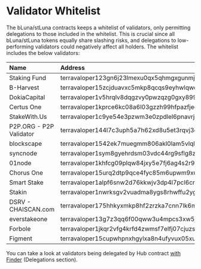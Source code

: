 # Validator Whitelist

The bLuna/stLuna contracts keeps a whitelist of validators, only permitting delegations to those included in the whitelist. This is crucial since all bLuna/stLuna tokens equally share slashing risks, and delegations to low-performing validators could negatively affect all holders.
The whitelist includes the below validators:

| Name | Address |
| :--- | :--- |
| Staking Fund | terravaloper123gn6j23lmexu0qx5qhmgxgunmjcqsx8gmsyse |
| B-Harvest | terravaloper15zcjduavxc5mkp8qcqs9eyhwlqwdlrzy6jln3m |
| DokiaCapital | terravaloper1v5hrqlv8dqgzvy0pwzqzg0gxy899rm4kdur03x |
| Certus One | terravaloper1kprce6kc08a6l03gzzh99hfpazfjeczfpzkkau |
| StakeWith.Us | terravaloper1c9ye54e3pzwm3e0zpdlel6pnavrj9qqvq89r3r |
| P2P.ORG - P2P Validator | terravaloper144l7c3uph5a7h62xd8u5et3rqvj3dqtvvka2fu |
| blockscape | terravaloper1542ek7muegmm806akl0lam5vlqlph7spflfcun |
| syncnode | terravaloper1sym8gyehrdsm03vdc44rg9sflg8zeuqwfzavhx |
| 01node | terravaloper1khfcg09plqw84jxy5e7fj6ag4s2r9wqsgm7k94 |
| Chorus One | terravaloper15urq2dtp9qce4fyc85m6upwm9xul30496sgk37 |
| Smart Stake | terravaloper1alpf6snw2d76kkwjv3dp4l7pcl6cn9uyt0tcj9 |
| Stakin | terravaloper1nwrksgv2vuadma8ygs8rhwffu2ygk4j24w2mku |
| DSRV - CHAISCAN.com | terravaloper175hhkyxmkp8hf2zrzka7cnn7lk6mudtv4uuu64 |
| everstakeone | terravaloper13g7z3qq6f00qww3u4mpcs3xw5jhqwraswraapc |
| Forbole | terravaloper1jkqr2vfg4krfd4zwmsf7elfj07cjuzss30ux8g |
| Figment | terravaloper15cupwhpnxhgylxa8n4ufyvux05xu864jcv0tsw |

You can take a look at validators being delegated by Hub contract [with Finder](https://finder.terra.money/mainnet/address/terra1mtwph2juhj0rvjz7dy92gvl6xvukaxu8rfv8ts) (Delegations section). 
